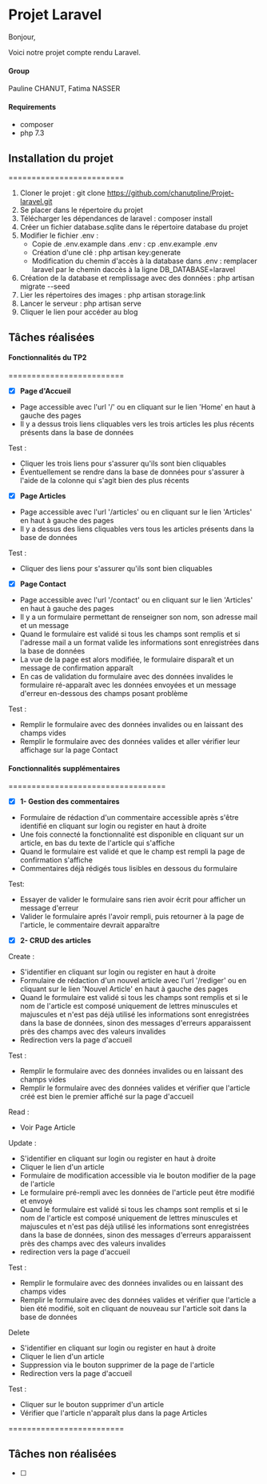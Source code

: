 # Projet Laravel
Bonjour,

Voici notre projet compte rendu Laravel.

#### Group
Pauline CHANUT,
Fatima NASSER

#### Requirements
* composer
* php 7.3

## Installation du projet
=========================

1) Cloner le projet : git clone https://github.com/chanutpline/Projet-laravel.git
2) Se placer dans le répertoire du projet
3) Télécharger les dépendances de laravel : composer install
4) Créer un fichier database.sqlite dans le répertoire database du projet
5) Modifier le fichier .env : 
    * Copie de .env.example dans .env : cp .env.example .env
    * Création d'une clé : php artisan key:generate
    * Modification du chemin d'accès à la database dans .env : remplacer laravel par le chemin daccès à la ligne DB_DATABASE=laravel
6) Création de la database et remplissage avec des données : php artisan migrate --seed
7) Lier les répertoires des images : php artisan storage:link
8) Lancer le serveur : php artisan serve
9) Cliquer le lien pour accéder au blog

## Tâches réalisées
#### Fonctionnalités du TP2
=========================

* [x] **Page d'Accueil**

* Page accessible avec l'url '/' ou en cliquant sur le lien 'Home' en haut à gauche des pages
* Il y a dessus trois liens cliquables vers les trois articles les plus récents présents dans la base de données

Test :
* Cliquer les trois liens pour s'assurer qu'ils sont bien cliquables
* Éventuellement se rendre dans la base de données pour s'assurer à l'aide de la colonne qui s'agit bien des plus récents

* [x] **Page Articles**

* Page accessible avec l'url '/articles' ou en cliquant sur le lien 'Articles' en haut à gauche des pages
* Il y a dessus des liens cliquables vers tous les articles présents dans la base de données

Test :
* Cliquer des liens pour s'assurer qu'ils sont bien cliquables

* [x] **Page Contact**

* Page accessible avec l'url '/contact' ou en cliquant sur le lien 'Articles' en haut à gauche des pages
* Il y a un formulaire permettant de renseigner son nom, son adresse mail et un message
* Quand le formulaire est validé si tous les champs sont remplis et si l'adresse mail a un format valide les informations sont enregistrées dans la base de données
* La vue de la page est alors modifiée, le formulaire disparaît et un message de confirmation apparaît
* En cas de validation du formulaire avec des données invalides le formulaire ré-apparaît avec les données envoyées et un message d'erreur en-dessous des champs posant problème

Test :
* Remplir le formulaire avec des données invalides ou en laissant des champs vides
* Remplir le formulaire avec des données valides et aller vérifier leur affichage sur la page Contact

#### Fonctionnalités supplémentaires
==================================
* [x] **1- Gestion des commentaires**

* Formulaire de rédaction d'un commentaire accessible après s'être identifié en cliquant sur login ou register en haut à droite
* Une fois connecté la fonctionnalité est disponible en cliquant sur un article, en bas du texte de l'article qui s'affiche
* Quand le formulaire est validé et que le champ est rempli la page de confirmation s'affiche
* Commentaires déjà rédigés tous lisibles en dessous du formulaire

Test:
* Essayer de valider le formulaire sans rien avoir écrit pour afficher un message d'erreur
* Valider le formulaire aprés l'avoir rempli, puis retourner à la page de l'article, le commentaire devrait apparaître

* [x] **2- CRUD des articles**

Create :
* S'identifier en cliquant sur login ou register en haut à droite
* Formulaire de rédaction d'un nouvel article avec l'url '/rediger' ou en cliquant sur le lien 'Nouvel Article' en haut à gauche des pages
* Quand le formulaire est validé si tous les champs sont remplis et si le nom de l'article est composé uniquement de lettres minuscules et majuscules et n'est pas déjà utilisé les informations sont enregistrées dans la base de données, sinon des messages d'erreurs apparaissent près des champs avec des valeurs invalides
* Redirection vers la page d'accueil

Test :
* Remplir le formulaire avec des données invalides ou en laissant des champs vides
* Remplir le formulaire avec des données valides et vérifier que l'article créé est bien le premier affiché sur la page d'accueil

Read :
* Voir Page Article

Update :
* S'identifier en cliquant sur login ou register en haut à droite
* Cliquer le lien d'un article
* Formulaire de modification accessible via le bouton modifier de la page de l'article
* Le formulaire pré-rempli avec les données de l'article peut être modifié et envoyé
* Quand le formulaire est validé si tous les champs sont remplis et si le nom de l'article est composé uniquement de lettres minuscules et majuscules et n'est pas déjà utilisé les informations sont enregistrées dans la base de données, sinon des messages d'erreurs apparaissent près des champs avec des valeurs invalides
* redirection vers la page d'accueil

Test :
* Remplir le formulaire avec des données invalides ou en laissant des champs vides
* Remplir le formulaire avec des données valides et vérifier que l'article a bien été modifié, soit en cliquant de nouveau sur l'article soit dans la base de données

Delete 
* S'identifier en cliquant sur login ou register en haut à droite
* Cliquer le lien d'un article
* Suppression via le bouton supprimer de la page de l'article
* Redirection vers la page d'accueil

Test :
* Cliquer sur le bouton supprimer d'un article
* Vérifier que l'article n'apparaît plus dans la page Articles


=========================
## Tâches non réalisées
* [ ]
